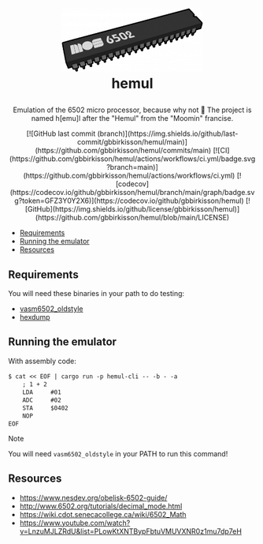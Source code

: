<h1>
  <p align="center">
    <a href="https://github.com/gbbirkisson/hemul">
      <img src="https://raw.githubusercontent.com/gbbirkisson/hemul/main/logo.png" alt="Logo" height="128">
    </a>
    <br>hemul
  </p>
</h1>

<p align="center">
Emulation of the 6502 micro processor, because why not 🤷 The project is named h[emu]l after the "Hemul" from the "Moomin" francise.
</p>

<p align="center">
[![GitHub last commit (branch)](https://img.shields.io/github/last-commit/gbbirkisson/hemul/main)](https://github.com/gbbirkisson/hemul/commits/main)
[![CI](https://github.com/gbbirkisson/hemul/actions/workflows/ci.yml/badge.svg?branch=main)](https://github.com/gbbirkisson/hemul/actions/workflows/ci.yml)
[![codecov](https://codecov.io/github/gbbirkisson/hemul/branch/main/graph/badge.svg?token=GFZ3Y0Y2X6)](https://codecov.io/github/gbbirkisson/hemul)
[![GitHub](https://img.shields.io/github/license/gbbirkisson/hemul)](https://github.com/gbbirkisson/hemul/blob/main/LICENSE)
</p>

<!-- vim-markdown-toc GFM -->

* [Requirements](#requirements)
* [Running the emulator](#running-the-emulator)
* [Resources](#resources)

<!-- vim-markdown-toc -->

## Requirements

You will need these binaries in your path to do testing:

- [vasm6502_oldstyle](http://www.compilers.de/vasm.html)
- [hexdump](https://man7.org/linux/man-pages/man1/hexdump.1.html)

## Running the emulator

With assembly code:

```console
$ cat << EOF | cargo run -p hemul-cli -- -b - -a
    ; 1 + 2
    LDA     #01
    ADC     #02
    STA     $0402
    NOP
EOF
```

> [!NOTE]
> You will need `vasm6502_oldstyle` in your PATH to run this command!

## Resources

- https://www.nesdev.org/obelisk-6502-guide/
- http://www.6502.org/tutorials/decimal_mode.html
- https://wiki.cdot.senecacollege.ca/wiki/6502_Math
- https://www.youtube.com/watch?v=LnzuMJLZRdU&list=PLowKtXNTBypFbtuVMUVXNR0z1mu7dp7eH

